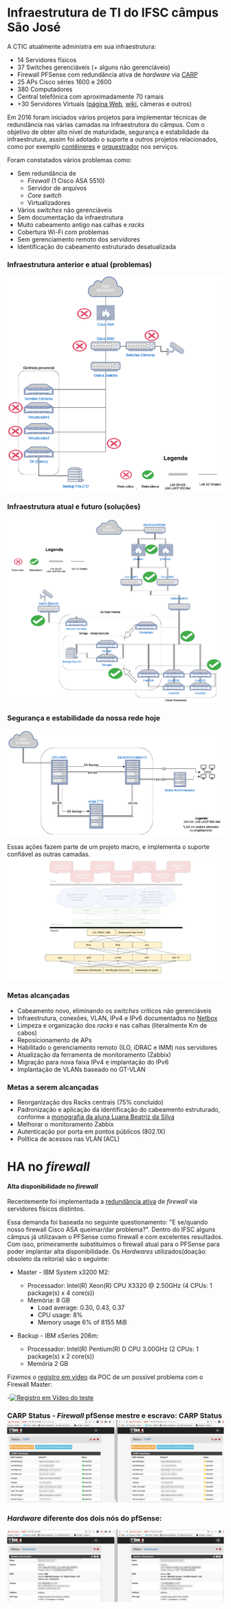 # Infraestrutura de TI do IFSC câmpus São José

A CTIC atualmente administra em sua infraestrutura:
* 14 Servidores físicos
* 37 Switches gerenciáveis (+ alguns não gerenciáveis)
* Firewall PFSense com redundância ativa de _hardware_ via [CARP](https://www.freebsd.org/doc/handbook/carp.html)
* 25 APs Cisco séries 1600 e 2600
* 380 Computadores
* Central telefônica com aproximadamente 70 ramais
* +30 Servidores Virtuais ([página Web](http://sj.ifsc.edu.br), [wiki](http://wiki.sj.ifsc.edu.br), câmeras e outros)

Em 2016 foram iniciados vários projetos para implementar técnicas de redundância nas várias camadas na infraestrutora do câmpus. Com o objetivo de obter alto nível de maturidade, segurança e estabilidade da infraestrutura, assim foi adotado o suporte a outros projetos relacionados, como por exemplo [contêineres](https://github.com/ctic-sje-ifsc/coreos) e [orquestrador](https://github.com/ctic-sje-ifsc/kubernetes) nos serviços.

Foram constatados vários problemas como:

* Sem redundância de 
  * _Firewall_ (1 Cisco ASA 5510)
  * Servidor de arquivos
  * _Core switch_
  * Virtualizadores
* Vários _switches_ não gerenciáveis
* Sem documentação da infraestrutura
* Muito cabeamento  antigo nas calhas e _racks_
* Cobertura Wi-Fi com problemas
* Sem gerenciamento remoto dos servidores
* Identificação do cabeamento estruturado desatualizada

### Infraestrutura anterior e atual (problemas)

![Infraestrutura anterior](docs/infra_anterior_problemas.png)

### Infraestrutura atual e futuro (soluções)

![Infraestrutura anterior](docs/infra_futura_redundancias.png)

### Segurança e estabilidade da nossa rede hoje

![Rede em anel](docs/redundancia_geografica_rede_interna.png)

Essas ações fazem parte de um projeto macro, e implementa o suporte confiável as outras camadas.
![ProjetoMacroInfra](docs/projeto_macro_infra.png)

### Metas alcançadas
* Cabeamento novo, eliminando os _switches_ críticos não gerenciáveis
* Infraestrutura, conexões, VLAN, IPv4 e IPv6 documentados no [Netbox](https://netbox.sj.ifsc.edu.br/)
* Limpeza e organização dos _racks_ e nas calhas (literalmente Km de cabos)
* Reposicionamento de APs
* Habilitado o gerenciamento remoto (ILO, iDRAC e IMM) nos servidores
* Atualização da ferramenta de monitoramento (Zabbix)
* Migração para nova faixa IPv4 e implantação do IPv6
* Implantação de VLANs baseado no GT-VLAN

### Metas a serem alcançadas
* Reorganização dos Racks centrais (75% concluído)
* Padronização e aplicação da identificação do cabeamento estruturado, conforme a [monografia da aluna Luana Beatriz da Silva](http://wiki.sj.ifsc.edu.br/wiki/index.php/Projeto_de_Reestrutura%C3%A7%C3%A3o_do_Cabeamento_Estruturado)
* Melhorar o monitoramento Zabbix
* Autenticação por porta em pontos públicos (802.1X)
* Política de acessos nas VLAN (ACL)

# HA no _firewall_
#### Alta disponibilidade no _firewall_
Recentemente foi implementada a [redundância ativa](https://doc.pfsense.org/index.php/High_Availability) de _firewall_ via servidores físicos distintos. 

Essa demanda foi baseada no seguinte questionamento: "E se/quando nosso firewall Cisco ASA queimar/dar problema?". 
Dentro do IFSC alguns câmpus já utilizavam o PFSense como firewall e com excelentes resultados. Com isso, primeiramente substituímos o firewall atual para o PFSense para poder implantar alta disponibilidade. Os _Hardwares_ utilizados(doação: obsoleto da reitoria) são o seguinte:

* Master - IBM System x3200 M2:
  * Processador: Intel(R) Xeon(R) CPU X3320 @ 2.50GHz (4 CPUs: 1 package(s) x 4 core(s))
  * Memória: 8 GB
    * Load average: 0.30, 0.43, 0.37
    * CPU usage: 8%
    * Memory usage	6% of 8155 MiB

* Backup - IBM xSeries 206m: 
  * Processador: Intel(R) Pentium(R) D CPU 3.00GHz (2 CPUs: 1 package(s) x 2 core(s))
  * Memória 2 GB

Fizemos o [registro em vídeo](https://youtu.be/jkS7ZbTbtkA) da POC de um possível problema com o Firewall Master:

-[![Registro em Vídeo do teste](https://img.youtube.com/vi/jkS7ZbTbtkA/0.jpg)](https://youtu.be/jkS7ZbTbtkA)

### CARP Status - _Firewall_ pfSense mestre e escravo: CARP Status![PFsense HA](docs/pfsense_carp_master_backup.png)

### _Hardware_ diferente dos dois nós do pfSense:
![PFsense HA2](docs/pfsense_ha_hardware.png)
